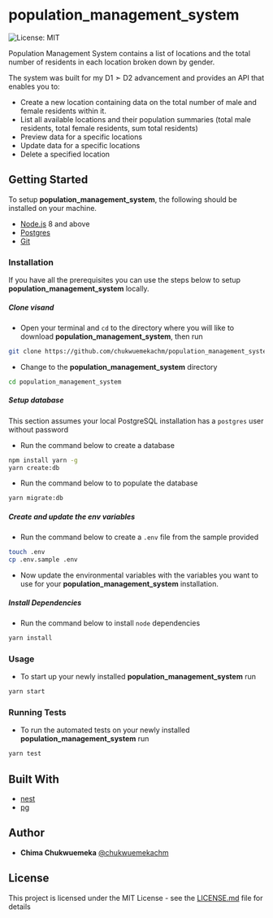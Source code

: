# population_management_system

![License: MIT](https://img.shields.io/badge/License-MIT-yellow.svg?style=popout-square&logo=typescript&logoColor=teal)

Population Management System contains a list of locations and the total number of residents in each location broken down by gender.

The system was built for my D1 ➣ D2 advancement and provides an API that enables you to:

- Create a new location containing data on the total number of male and female residents within it.
- List all available locations and their population summaries (total male residents, total female residents, sum total residents)
- Preview data for a specific locations
- Update data for a specific locations
- Delete a specified location

## Getting Started
To setup **population_management_system**, the following should be installed on your machine.

- [Node.js](https://nodejs.org/en/download/current/) 8 and above
- [Postgres](https://www.postgresql.org/)
- [Git](https://git-scm.com/downloads)

### Installation

If you have all the prerequisites you can use the steps below to setup **population_management_system** locally.

##### Clone visand
- Open your terminal and `cd` to the directory where you will like to download **population_management_system**, then run
```sh
git clone https://github.com/chukwuemekachm/population_management_system.git
```
- Change to the **population_management_system** directory
```sh
cd population_management_system
```

##### Setup database
This section assumes your local PostgreSQL installation has a `postgres` user without password
- Run the command below to create a database
```sh
npm install yarn -g
yarn create:db
```
- Run the command below to to populate the database
```sh
yarn migrate:db
```

##### Create and update the env variables
- Run the command below to create a `.env` file from the sample provided
```bash
touch .env
cp .env.sample .env
```
- Now update the environmental variables with the variables you want to use for your **population_management_system** installation.

##### Install Dependencies
- Run the command below to install `node` dependencies
```bash
yarn install
```

### Usage
- To start up your newly installed **population_management_system** run
```sh
yarn start
```

### Running Tests
- To run the automated tests on your newly installed **population_management_system** run
```sh
yarn test
```

## Built With
- [nest](https://nestjs.com/)
- [pg](https://node-postgres.com/)

## Author

* **Chima Chukwuemeka** [@chukwuemekachm](https://github.com/chukwuemekachm)


## License

This project is licensed under the MIT License - see the [LICENSE.md](https://github.com/chukwuemekachm/population_management_system/blob/develop/LICENSE) file for details
